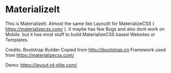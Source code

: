 # MaterializeIt
This is MaterializeIt. Almost the same like LayoutIt for MaterializeCSS ( https://materializecss.com/ ).
It maybe has few Bugs and also dont work on Mobile. but it has most stuff to build MaterializeCSS based Websites or Templates.

Credits:
Bootstrap Builder Copied from http://ibootstrap.cn 
Framework used from https://materializecss.com/

Demo:
https://layout.rd-elite.com/
